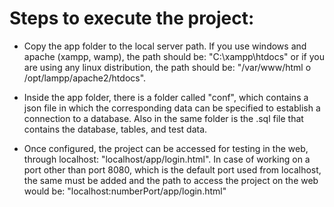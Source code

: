# Steps to execute the project:

- Copy the app folder to the local server path. If you use windows and apache (xampp, wamp), the path should be: "C:\xampp\htdocs" or if you are using any linux distribution, the path should be: "/var/www/html o /opt/lampp/apache2/htdocs".

- Inside the app folder, there is a folder called "conf", which contains a json file in which the corresponding data can be specified to establish a connection to a database. Also in the same folder is the .sql file that contains the database, tables, and test data.

- Once configured, the project can be accessed for testing in the web, through localhost: "localhost/app/login.html". In case of working on a port other than port 8080, which is the default port used from localhost, the same must be added and the path to access the project on the web would be: "localhost:numberPort/app/login.html"
